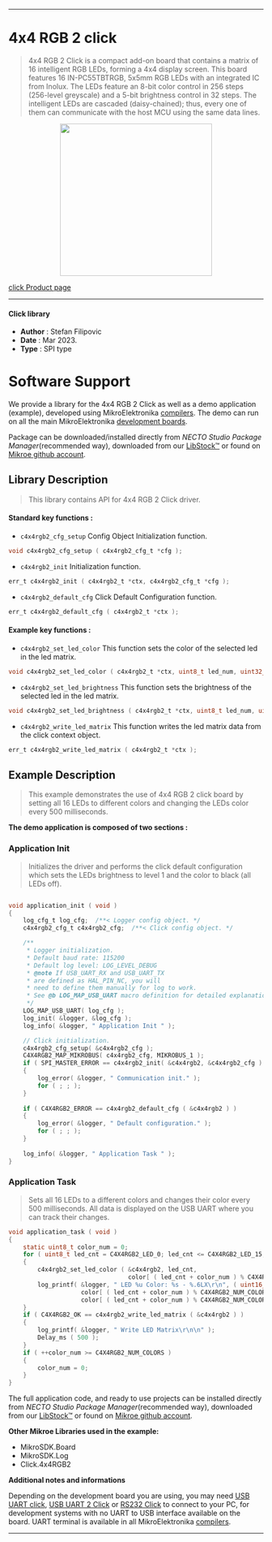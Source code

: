 
---
# 4x4 RGB 2 click

> 4x4 RGB 2 Click is a compact add-on board that contains a matrix of 16 intelligent RGB LEDs, forming a 4x4 display screen. This board features 16 IN-PC55TBTRGB, 5x5mm RGB LEDs with an integrated IC from Inolux. The LEDs feature an 8-bit color control in 256 steps (256-level greyscale) and a 5-bit brightness control in 32 steps. The intelligent LEDs are cascaded (daisy-chained); thus, every one of them can communicate with the host MCU using the same data lines.

<p align="center">
  <img src="https://download.mikroe.com/images/click_for_ide/4x4rgb2_click.png" height=300px>
</p>

[click Product page](https://www.mikroe.com/4x4-rgb-2-click)

---


#### Click library

- **Author**        : Stefan Filipovic
- **Date**          : Mar 2023.
- **Type**          : SPI type


# Software Support

We provide a library for the 4x4 RGB 2 Click
as well as a demo application (example), developed using MikroElektronika
[compilers](https://www.mikroe.com/necto-studio).
The demo can run on all the main MikroElektronika [development boards](https://www.mikroe.com/development-boards).

Package can be downloaded/installed directly from *NECTO Studio Package Manager*(recommended way), downloaded from our [LibStock&trade;](https://libstock.mikroe.com) or found on [Mikroe github account](https://github.com/MikroElektronika/mikrosdk_click_v2/tree/master/clicks).

## Library Description

> This library contains API for 4x4 RGB 2 Click driver.

#### Standard key functions :

- `c4x4rgb2_cfg_setup` Config Object Initialization function.
```c
void c4x4rgb2_cfg_setup ( c4x4rgb2_cfg_t *cfg );
```

- `c4x4rgb2_init` Initialization function.
```c
err_t c4x4rgb2_init ( c4x4rgb2_t *ctx, c4x4rgb2_cfg_t *cfg );
```

- `c4x4rgb2_default_cfg` Click Default Configuration function.
```c
err_t c4x4rgb2_default_cfg ( c4x4rgb2_t *ctx );
```

#### Example key functions :

- `c4x4rgb2_set_led_color` This function sets the color of the selected led in the led matrix.
```c
void c4x4rgb2_set_led_color ( c4x4rgb2_t *ctx, uint8_t led_num, uint32_t rgb );
```

- `c4x4rgb2_set_led_brightness` This function sets the brightness of the selected led in the led matrix.
```c
void c4x4rgb2_set_led_brightness ( c4x4rgb2_t *ctx, uint8_t led_num, uint8_t brightness );
```

- `c4x4rgb2_write_led_matrix` This function writes the led matrix data from the click context object.
```c
err_t c4x4rgb2_write_led_matrix ( c4x4rgb2_t *ctx );
```

## Example Description

> This example demonstrates the use of 4x4 RGB 2 click board by setting all 16 LEDs to different colors and changing the LEDs color every 500 milliseconds. 

**The demo application is composed of two sections :**

### Application Init

> Initializes the driver and performs the click default configuration which sets the LEDs brightness to level 1 and the color to black (all LEDs off).

```c

void application_init ( void )
{
    log_cfg_t log_cfg;  /**< Logger config object. */
    c4x4rgb2_cfg_t c4x4rgb2_cfg;  /**< Click config object. */

    /** 
     * Logger initialization.
     * Default baud rate: 115200
     * Default log level: LOG_LEVEL_DEBUG
     * @note If USB_UART_RX and USB_UART_TX 
     * are defined as HAL_PIN_NC, you will 
     * need to define them manually for log to work. 
     * See @b LOG_MAP_USB_UART macro definition for detailed explanation.
     */
    LOG_MAP_USB_UART( log_cfg );
    log_init( &logger, &log_cfg );
    log_info( &logger, " Application Init " );

    // Click initialization.
    c4x4rgb2_cfg_setup( &c4x4rgb2_cfg );
    C4X4RGB2_MAP_MIKROBUS( c4x4rgb2_cfg, MIKROBUS_1 );
    if ( SPI_MASTER_ERROR == c4x4rgb2_init( &c4x4rgb2, &c4x4rgb2_cfg ) )
    {
        log_error( &logger, " Communication init." );
        for ( ; ; );
    }
    
    if ( C4X4RGB2_ERROR == c4x4rgb2_default_cfg ( &c4x4rgb2 ) )
    {
        log_error( &logger, " Default configuration." );
        for ( ; ; );
    }
    
    log_info( &logger, " Application Task " );
}

```

### Application Task

> Sets all 16 LEDs to a different colors and changes their color every 500 milliseconds. All data is displayed on the USB UART where you can track their changes.

```c
void application_task ( void )
{
    static uint8_t color_num = 0;
    for ( uint8_t led_cnt = C4X4RGB2_LED_0; led_cnt <= C4X4RGB2_LED_15; led_cnt++ )
    {
        c4x4rgb2_set_led_color ( &c4x4rgb2, led_cnt, 
                                 color[ ( led_cnt + color_num ) % C4X4RGB2_NUM_COLORS ].rgb );
        log_printf( &logger, " LED %u Color: %s - %.6LX\r\n", ( uint16_t ) led_cnt, 
                    color[ ( led_cnt + color_num ) % C4X4RGB2_NUM_COLORS ].name, 
                    color[ ( led_cnt + color_num ) % C4X4RGB2_NUM_COLORS ].rgb );
    }
    if ( C4X4RGB2_OK == c4x4rgb2_write_led_matrix ( &c4x4rgb2 ) )
    {
        log_printf( &logger, " Write LED Matrix\r\n\n" );
        Delay_ms ( 500 );
    }
    if ( ++color_num >= C4X4RGB2_NUM_COLORS )
    {
        color_num = 0;
    }
}
```

The full application code, and ready to use projects can be installed directly from *NECTO Studio Package Manager*(recommended way), downloaded from our [LibStock&trade;](https://libstock.mikroe.com) or found on [Mikroe github account](https://github.com/MikroElektronika/mikrosdk_click_v2/tree/master/clicks).

**Other Mikroe Libraries used in the example:**

- MikroSDK.Board
- MikroSDK.Log
- Click.4x4RGB2

**Additional notes and informations**

Depending on the development board you are using, you may need
[USB UART click](https://www.mikroe.com/usb-uart-click),
[USB UART 2 Click](https://www.mikroe.com/usb-uart-2-click) or
[RS232 Click](https://www.mikroe.com/rs232-click) to connect to your PC, for
development systems with no UART to USB interface available on the board. UART
terminal is available in all MikroElektronika
[compilers](https://shop.mikroe.com/compilers).

---
